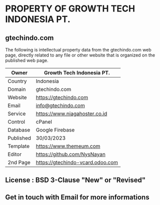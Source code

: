 # PROPERTY OF GROWTH TECH INDONESIA PT.
## gtechindo.com
The following is intellectual property data from the gtechindo.com web page,
directly related to any file or other website that is organized on the published web page.

| Owner | Growth Tech Indonesia PT.|
| ------ | ------ |
| Country | Indonesia |
| Domain | gtechindo.com |
| Website | https://gtechindo.com |
| Email | info@gtechindo.com |
| Service | https://www.niagahoster.co.id |
| Control | cPanel |
| Database | Google Firebase |
| Published | 30/03/2023 |
| Template | https://www.themeum.com |
| Editor | https://github.com/NysNayan |
| 2nd Page | https://gtechindo-vcard.odoo.com |

## License : BSD 3-Clause "New" or "Revised"

## Get in touch with Email for more informations
